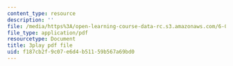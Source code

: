 ```yaml
---
content_type: resource
description: ''
file: /media/https%3A/open-learning-course-data-rc.s3.amazonaws.com/6-042j-mathematics-for-computer-science-spring-2015/f187cb2f9c07e6d4b51159b567a69bd0_D3E5CKebKuQ.pdf
file_type: application/pdf
resourcetype: Document
title: 3play pdf file
uid: f187cb2f-9c07-e6d4-b511-59b567a69bd0
---
```

